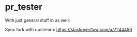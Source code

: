 # pr_tester

With just general stuff in as well:

Sync fork with upstream: https://stackoverflow.com/a/7244456
